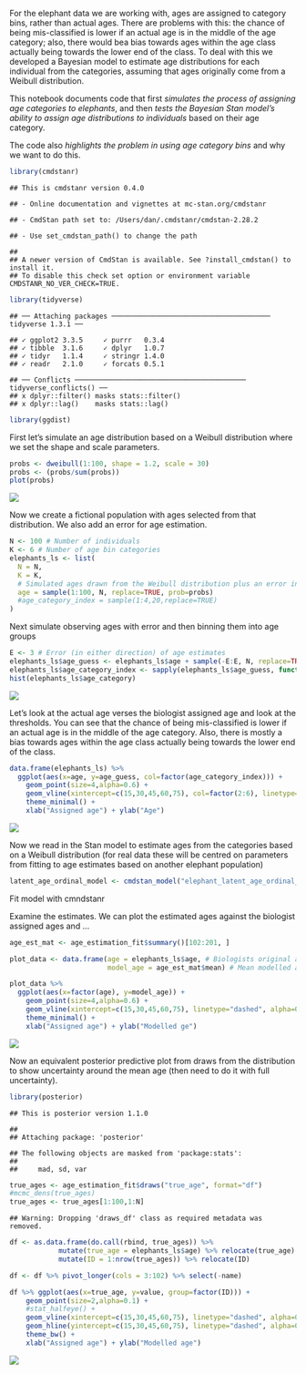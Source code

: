 For the elephant data we are working with, ages are assigned to category
bins, rather than actual ages. There are problems with this: the chance
of being mis-classified is lower if an actual age is in the middle of
the age category; also, there would bea bias towards ages within the age
class actually being towards the lower end of the class. To deal with
this we developed a Bayesian model to estimate age distributions for
each individual from the categories, assuming that ages originally come
from a Weibull distribution.

This notebook documents code that first *simulates the process of
assigning age categories to elephants*, and then *tests the Bayesian
Stan model’s ability to assign age distributions to individuals* based
on their age category.

The code also *highlights the problem in using age category bins* and
why we want to do this.

``` r
library(cmdstanr)
```

    ## This is cmdstanr version 0.4.0

    ## - Online documentation and vignettes at mc-stan.org/cmdstanr

    ## - CmdStan path set to: /Users/dan/.cmdstanr/cmdstan-2.28.2

    ## - Use set_cmdstan_path() to change the path

    ## 
    ## A newer version of CmdStan is available. See ?install_cmdstan() to install it.
    ## To disable this check set option or environment variable CMDSTANR_NO_VER_CHECK=TRUE.

``` r
library(tidyverse)
```

    ## ── Attaching packages ─────────────────────────────────────── tidyverse 1.3.1 ──

    ## ✓ ggplot2 3.3.5     ✓ purrr   0.3.4
    ## ✓ tibble  3.1.6     ✓ dplyr   1.0.7
    ## ✓ tidyr   1.1.4     ✓ stringr 1.4.0
    ## ✓ readr   2.1.0     ✓ forcats 0.5.1

    ## ── Conflicts ────────────────────────────────────────── tidyverse_conflicts() ──
    ## x dplyr::filter() masks stats::filter()
    ## x dplyr::lag()    masks stats::lag()

``` r
library(ggdist)
```

First let’s simulate an age distribution based on a Weibull distribution
where we set the shape and scale parameters.

``` r
probs <- dweibull(1:100, shape = 1.2, scale = 30)
probs <- (probs/sum(probs))
plot(probs) 
```

![](elephant_age_estimation_from_age_bins_files/figure-markdown_github/unnamed-chunk-2-1.png)

Now we create a fictional population with ages selected from that
distribution. We also add an error for age estimation.

``` r
N <- 100 # Number of individuals
K <- 6 # Number of age bin categories
elephants_ls <- list(
  N = N,
  K = K, 
  # Simulated ages drawn from the Weibull distribution plus an error in age estimation
  age = sample(1:100, N, replace=TRUE, prob=probs)
  #age_category_index = sample(1:4,20,replace=TRUE)
)
```

Next simulate observing ages with error and then binning them into age
groups

``` r
E <- 3 # Error (in either direction) of age estimates
elephants_ls$age_guess <- elephants_ls$age + sample(-E:E, N, replace=TRUE)
elephants_ls$age_category_index <- sapply(elephants_ls$age_guess, function(x) which.max(x < c(15, 30, 45, 60, Inf)))
hist(elephants_ls$age_category)
```

![](elephant_age_estimation_from_age_bins_files/figure-markdown_github/unnamed-chunk-4-1.png)

Let’s look at the actual age verses the biologist assigned age and look
at the thresholds. You can see that the chance of being mis-classified
is lower if an actual age is in the middle of the age category. Also,
there is mostly a bias towards ages within the age class actually being
towards the lower end of the class.

``` r
data.frame(elephants_ls) %>%
  ggplot(aes(x=age, y=age_guess, col=factor(age_category_index))) +
    geom_point(size=4,alpha=0.6) +
    geom_vline(xintercept=c(15,30,45,60,75), col=factor(2:6), linetype="dashed", alpha=0.6) +
    theme_minimal() + 
    xlab("Assigned age") + ylab("Age")
```

![](elephant_age_estimation_from_age_bins_files/figure-markdown_github/unnamed-chunk-5-1.png)

Now we read in the Stan model to estimate ages from the categories based
on a Weibull distribution (for real data these will be centred on
parameters from fitting to age estimates based on another elephant
population)

``` r
latent_age_ordinal_model <- cmdstan_model("elephant_latent_age_ordinal_regression.stan")
```

Fit model with cmndstanr

Examine the estimates. We can plot the estimated ages against the
biologist assigned ages and …

``` r
age_est_mat <- age_estimation_fit$summary()[102:201, ]

plot_data <- data.frame(age = elephants_ls$age, # Biologists original age est
                        model_age = age_est_mat$mean) # Mean modelled age

plot_data %>%
  ggplot(aes(x=factor(age), y=model_age)) +
    geom_point(size=4,alpha=0.6) +
    geom_vline(xintercept=c(15,30,45,60,75), linetype="dashed", alpha=0.6) +
    theme_minimal() + 
    xlab("Assigned age") + ylab("Modelled ge")
```

![](elephant_age_estimation_from_age_bins_files/figure-markdown_github/unnamed-chunk-8-1.png)

Now an equivalent posterior predictive plot from draws from the
distribution to show uncertainty around the mean age (then need to do it
with full uncertainty).

``` r
library(posterior)
```

    ## This is posterior version 1.1.0

    ## 
    ## Attaching package: 'posterior'

    ## The following objects are masked from 'package:stats':
    ## 
    ##     mad, sd, var

``` r
true_ages <- age_estimation_fit$draws("true_age", format="df")
#mcmc_dens(true_ages)
true_ages <- true_ages[1:100,1:N]
```

    ## Warning: Dropping 'draws_df' class as required metadata was removed.

``` r
df <- as.data.frame(do.call(rbind, true_ages)) %>%
            mutate(true_age = elephants_ls$age) %>% relocate(true_age) %>%
            mutate(ID = 1:nrow(true_ages)) %>% relocate(ID)

df <- df %>% pivot_longer(cols = 3:102) %>% select(-name)

df %>% ggplot(aes(x=true_age, y=value, group=factor(ID))) +
    geom_point(size=2,alpha=0.1) +
    #stat_halfeye() +
    geom_vline(xintercept=c(15,30,45,60,75), linetype="dashed", alpha=0.6) +
    geom_hline(yintercept=c(15,30,45,60,75), linetype="dashed", alpha=0.6) +
    theme_bw() + 
    xlab("Assigned age") + ylab("Modelled age")
```

![](elephant_age_estimation_from_age_bins_files/figure-markdown_github/unnamed-chunk-9-1.png)
